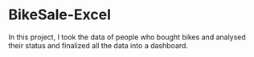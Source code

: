 # BikeSale-Excel
In this project, I took the data of people who bought bikes and analysed their status and finalized all the data into a dashboard.
